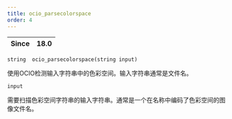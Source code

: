 ```yaml
---
title: ocio_parsecolorspace
order: 4
---
```

| Since | 18.0 |
| --- | --- |

`string  ocio_parsecolorspace(string input)`

使用OCIO检测输入字符串中的色彩空间。输入字符串通常是文件名。

`input`

需要扫描色彩空间字符串的输入字符串。通常是一个在名称中编码了色彩空间的图像文件名。
